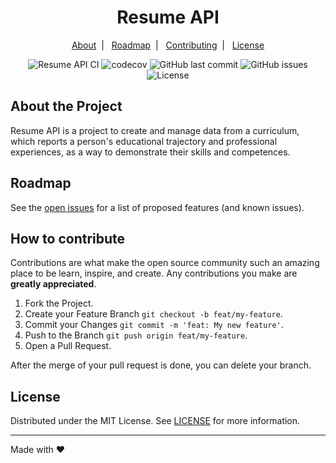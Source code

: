 <h1 align="center">
  Resume API
</h1>

<p align="center">
  <a href="#about-the-project">About</a>&nbsp;&nbsp;|&nbsp;&nbsp;
  <a href="#roadmap">Roadmap</a>&nbsp;&nbsp;|&nbsp;&nbsp;
  <a href="#how-to-contribute">Contributing</a>&nbsp;&nbsp;|&nbsp;&nbsp;
  <a href="#license">License</a>
</p>

<p align="center">
  <img alt="Resume API CI" src="https://github.com/Hacksbr/resume-api/actions/workflows/docker-image.yml/badge.svg" />
  <img alt="codecov" src="https://codecov.io/gh/Hacksbr/resume-api/branch/develop/graph/badge.svg?token=3J3N9U72J6" />
  <img alt="GitHub last commit" src="https://img.shields.io/github/last-commit/Hacksbr/resume-api?style=plastic" />
  <img alt="GitHub issues" src="https://img.shields.io/github/issues/Hacksbr/resume-api?style=plastic" />
  <img alt="License" src="https://img.shields.io/github/license/Hacksbr/resume-api?style=plastic" />
</p>

## About the Project

Resume API is a project to create and manage data from a curriculum, which reports a person's educational trajectory and professional experiences, as a way to demonstrate their skills and competences.


## Roadmap

See the [open issues](https://github.com/Hacksbr/resume-api/issues) for a list of proposed features (and known issues).


## How to contribute

Contributions are what make the open source community such an amazing place to be learn, inspire, and create. Any contributions you make are **greatly appreciated**.

1. Fork the Project.
2. Create your Feature Branch `git checkout -b feat/my-feature`.
3. Commit your Changes `git commit -m 'feat: My new feature'`.
4. Push to the Branch `git push origin feat/my-feature`.
5. Open a Pull Request.

After the merge of your pull request is done, you can delete your branch.


## License

Distributed under the MIT License. See [LICENSE](LICENSE) for more information.

---

Made with ♥
